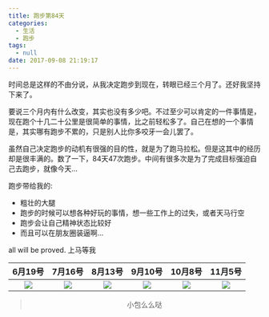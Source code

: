 ```yaml
---
title: 跑步第84天
categories:
  - 生活
  - 跑步
tags:
  - null
date: 2017-09-08 21:19:17
---
```


时间总是这样的不由分说，从我决定跑步到现在，转眼已经三个月了。还好我坚持下来了。

要说三个月内有什么改变，其实也没有多少吧。不过至少可以肯定的一件事情是，现在跑个十几二十公里是很简单的事情，比之前轻松多了。自己在想的一个事情是，其实哪有跑步不累的，只是别人比你多咬牙一会儿罢了。

虽然自己决定跑步的动机有很强的目的性，就是为了跑马拉松。但是这其中的经历却是很丰满的。数了一下，84天47次跑步。中间有很多次是为了完成目标强迫自己去跑步，就像今天...

跑步带给我的: 
 - 粗壮的大腿
 - 跑步的时候可以想各种好玩的事情，想一些工作上的过失，或者天马行空
 - 跑步会让自己精神状态比较好
 - 而且可以在朋友圈装逼啊...
 
all will be proved. 上马等我


|6月19号|7月16号|8月13号|9月10号|10月8号|11月5号|
|:---:|:---:|:---:|:---:|:---:|:---:|
|![](http://wx3.sinaimg.cn/mw690/5c4190b0ly1fhm2pqi9j9j20ku11276i.jpg)|![](http://wx2.sinaimg.cn/mw690/5c4190b0ly1fhm2pr17nrj20ku112gnu.jpg)|![](http://wx2.sinaimg.cn/mw690/5c4190b0ly1fiig0wpwnjj20jz0zkq48.jpg)|![](http://wx1.sinaimg.cn/mw690/5c4190b0ly1fjcgvtn431j20ku112jw7.jpg)|![](http://ww4.sinaimg.cn/mw690/5c4190b0jw8eogzzejorjj2082082gmj.jpg)|![](http://ww4.sinaimg.cn/mw690/5c4190b0jw8eogzzejorjj2082082gmj.jpg)|

><div align=center>小包么么哒</div>